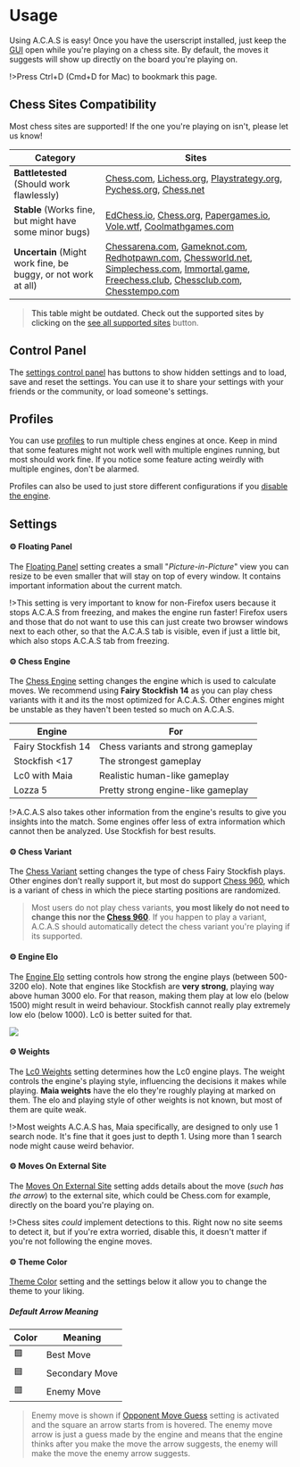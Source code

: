 # Usage

Using A.C.A.S is easy! Once you have the userscript installed, just keep the <a target="_about" href="../">GUI</a> open while you're playing on a chess site. By default, the moves it suggests will show up directly on the board you're playing on.

!>Press Ctrl+D (Cmd+D for Mac) to bookmark this page.

<a id="lottie-animation"/>

## Chess Sites Compatibility  

Most chess sites are supported! If the one you're playing on isn't, please let us know!

| Category       | Sites |
|---------------|-------|
| **Battletested** (Should work flawlessly) | [Chess.com](https://www.chess.com/play), [Lichess.org](https://www.lichess.org), [Playstrategy.org](https://playstrategy.org), [Pychess.org](https://www.pychess.org/), [Chess.net](http://chess.net/) |
| **Stable** (Works fine, but might have some minor bugs) | [EdChess.io](https://app.edchess.io/), [Chess.org](https://chess.org), [Papergames.io](https://papergames.io/en/chess), [Vole.wtf](https://vole.wtf/kilobytes-gambit/), [Coolmathgames.com](https://www.coolmathgames.com/0-chess) |
| **Uncertain** (Might work fine, be buggy, or not work at all) | [Chessarena.com](https://chessarena.com/lobby), [Gameknot.com](https://gameknot.com), [Redhotpawn.com](https://redhotpawn.com), [Chessworld.net](https://chessworld.net), [Simplechess.com](https://www.simplechess.com/), [Immortal.game](https://immortal.game/), [Freechess.club](https://www.freechess.club/), [Chessclub.com](https://www.chessclub.com), [Chesstempo.com](https://www.chesstempo.com) |

>This table might be outdated. Check out the supported sites by clicking on the <a target="_about" href="../?hl=supportedSites">see all supported sites</a> button.

## Control Panel

The <a target="_about" href="../?hl=controlPanel">settings control panel</a> has buttons to show hidden settings and to load, save and reset the settings. You can use it to share your settings with your friends or the community, or load someone's settings.

## Profiles

You can use <a target="_about" href="../?shl=chessEngineProfile">profiles</a> to run multiple chess engines at once. Keep in mind that some features might not work well with multiple engines running, but most should work fine. If you notice some feature acting weirdly with multiple engines, don't be alarmed.

Profiles can also be used to just store different configurations if you <a target="_about" href="../?shl=engineEnabled">disable the engine</a>.

## Settings

#### ⚙️ Floating Panel

The <a target="_about" href="../?shl=pip">Floating Panel</a> setting creates a small "*Picture-in-Picture*" view you can resize to be even smaller that will stay on top of every window. It contains important information about the current match.

!>This setting is very important to know for non-Firefox users because it stops A.C.A.S from freezing, and makes the engine run faster! Firefox users and those that do not want to use this can just create two browser windows next to each other, so that the A.C.A.S tab is visible, even if just a little bit, which also stops A.C.A.S tab from freezing.

#### ⚙️ Chess Engine

The <a target="_about" href="../?shl=chessEngine">Chess Engine</a> setting changes the engine which is used to calculate moves. We recommend using **Fairy Stockfish 14** as you can play chess variants with it and its the most optimized for A.C.A.S. Other engines might be unstable as they haven't been tested so much on A.C.A.S.

| Engine | For |
|-----|-----|
| Fairy Stockfish 14 | Chess variants and strong gameplay |
| Stockfish <17 | The strongest gameplay |
| Lc0 with Maia | Realistic human-like gameplay |
| Lozza 5 | Pretty strong engine-like gameplay |

!>A.C.A.S also takes other information from the engine's results to give you insights into the match. Some engines offer less of extra information which cannot then be analyzed. Use Stockfish for best results.

#### ⚙️ Chess Variant

The <a target="_about" href="../?shl=chessVariant">Chess Variant</a> setting changes the type of chess Fairy Stockfish plays. Other engines don’t really support it, but most do support <a target="_about" href="../?shl=useChess960">Chess 960</a>, which is a variant of chess in which the piece starting positions are randomized.

>Most users do not play chess variants, **you most likely do not need to change this nor the <a target="_about" href="../?shl=useChess960">Chess 960</a>**. If you happen to play a variant, A.C.A.S should automatically detect the chess variant you're playing if its supported.

#### ⚙️ Engine Elo

The <a target="_about" href="../?shl=engineElo">Engine Elo</a> setting controls how strong the engine plays (between 500-3200 elo). Note that engines like Stockfish are **very strong**, playing way above human 3000 elo. For that reason, making them play at low elo (below 1500) might result in weird behaviour. Stockfish cannot really play extremely low elo (below 1000). Lc0 is better suited for that.

<img src="img/chart.png">

#### ⚙️ Weights

The <a target="_about" href="../?shl=lc0Weight">Lc0 Weights</a> setting determines how the Lc0 engine plays. The weight controls the engine's playing style, influencing the decisions it makes while playing. **Maia weights** have the elo they're roughly playing at marked on them. The elo and playing style of other weights is not known, but most of them are quite weak.

!>Most weights A.C.A.S has, Maia specifically, are designed to only use 1 search node. It's fine that it goes just to depth 1. Using more than 1 search node might cause weird behavior.

#### ⚙️ Moves On External Site

The <a target="_about" href="../?shl=displayMovesOnExternalSite">Moves On External Site</a> setting adds details about the move (*such has the arrow*) to the external site, which could be Chess.com for example, directly on the board you're playing on.

!>Chess sites *could* implement detections to this. Right now no site seems to detect it, but if you're extra worried, disable this, it doesn't matter if you're not following the engine moves.

#### ⚙️ Theme Color
<a target="_about" href="../?shl=themeColorHex">Theme Color</a> setting and the settings below it allow you to change the theme to your liking.

##### Default Arrow Meaning

| Color    | Meaning  |
|----------------------|----------------------|
| 🟩 | Best Move |
| 🟦 | Secondary Move |
| 🟥 | Enemy Move |

> Enemy move is shown if <a target="_about" href="../?shl=showOpponentMoveGuess">Opponent Move Guess</a> setting is activated and the square an arrow starts from is hovered. The enemy move arrow is just a guess made by the engine and means that the engine thinks after you make the move the arrow suggests, the enemy will make the move the enemy arrow suggests.
